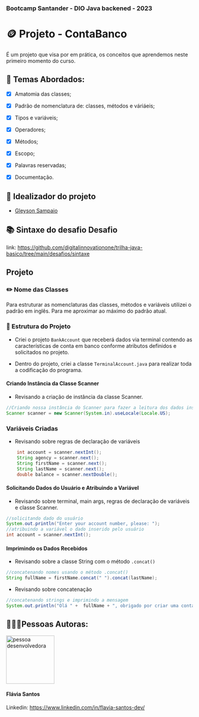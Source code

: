 ### Bootcamp Santander - DIO Java backened - 2023

# 🪙 Projeto - ContaBanco

É um projeto que visa por em prática, os conceitos que aprendemos neste primeiro momento do curso.

## 📌 Temas Abordados:

- [x] Amatomia das classes;
- [x] Padrão de nomenclatura de: classes, métodos e váriáeis;
- [x] Tipos e variáveis;
- [x] Operadores;
- [x] Métodos;
- [x] Escopo;
- [x] Palavras reservadas;
- [x] Documentação.


## 🤔 Idealizador do projeto
* [Gleyson Sampaio](https://www.linkedin.com/in/glysns/)

## 📚 Sintaxe do desafio Desafio
link: https://github.com/digitalinnovationone/trilha-java-basico/tree/main/desafios/sintaxe

## Projeto

### ✏️ Nome das Classes

Para estruturar as nomenclaturas das classes, métodos e variáveis utilizei o padrão em inglês. Para me aproximar ao máximo do padrão atual.

### 🧱 Estrutura do Projeto

* Criei o projeto `BankAccount` que receberá dados via terminal contendo as características de conta em banco conforme atributos definidos e solicitados no projeto.

* Dentro do projeto, criei a classe `TerminalAccount.java` para realizar toda a codificação do programa.

#### Criando Instância da Classe Scanner

* Revisando a criação de instância da classe Scanner.

```Java
//Criando nossa instância do Scanner para fazer a leitura dos dados inseridos pelo usuário
Scanner scanner = new Scanner(System.in).useLocale(Locale.US);
```

### Variáveis Criadas

* Revisando sobre regras de declaração de variáveis

```Java
    int account = scanner.nextInt();
    String agency = scanner.next();
    String firstName = scanner.next();
    String lastName = scanner.next();
    double balance = scanner.nextDouble();
```

#### Solicitando Dados do Usuário e Atribuindo a Variável

* Revisando sobre terminal, main args, regras de declaração de variáveis e classe Scanner.

```Java
//solicitando dado do usuário
System.out.println("Enter your account number, please: ");
//atribuindo a variável o dado inserido pelo usuário
int account = scanner.nextInt();
```

#### Imprimindo os Dados Recebidos

* Revisando sobre a classe String com o método `.concat()`
```Java
//concatenando nomes usando o método .concat()
String fullName = firstName.concat(" ").concat(lastName);
```

* Revisando sobre concatenação

```Java 
//concatenando strings e imprimindo a mensagem
System.out.println("Olá " +  fullName + ", obrigado por criar uma conta em nosso banco, sua agência é " + agency + ", conta " + account + " e seu saldo de " + balance + " já está disponível para saque.");
```

## 👩🏽‍💻Pessoas Autoras:

<img style='width:130px'  src='https://avatars.githubusercontent.com/u/114631584?v=4' alt='pessoa desenvolvedora'>

<h4>Flávia Santos</h4>

Linkedin: https://www.linkedin.com/in/flavia-santos-dev/
